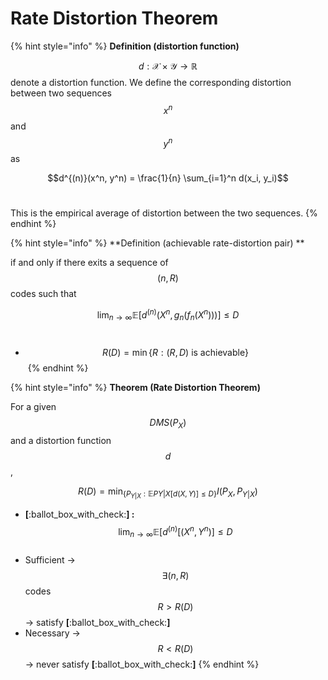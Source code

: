 # Rate Distortion Theorem



{% hint style="info" %}
**Definition (distortion function)**

$$d : \mathcal{X} \times \mathcal{Y} \rightarrow \mathbb{R}$$ denote a distortion function. We define the corresponding distortion between two sequences $$x^n$$ and $$y^n$$ as&#x20;

&#x20;$$d^{(n)}(x^n, y^n) = \frac{1}{n} \sum_{i=1}^n d(x_i, y_i)$$​

This is the empirical average of distortion between the two sequences.
{% endhint %}

{% hint style="info" %}
**Definition (achievable rate-distortion pair) **

if and only if there exits a sequence of $$(n,R)$$ codes such that&#x20;

$$\lim_{n\rightarrow \infty} \mathbb{E}[d^{(n)} (X^n, g_n(f_n(X^n)))] \le D$$​

* $$R(D) = \min\{R:(R,D) \text{~is achievable}\}$$​
{% endhint %}

{% hint style="info" %}
**Theorem (Rate Distortion Theorem)**

For a given $$DMS(P_X)$$ and a distortion function $$d$$,

$$R(D) = \min_{\{P_{Y|X}: \mathbb{E}{P{Y|X}}[d(X,Y)] \le D\}} I(P_X, P_{Y|X})$$&#x20;

* **\[**:ballot\_box\_with\_check:**] :** $$\lim_{n\rightarrow \infty} \mathbb{E}[d^{(n)} [(X^n, Y^n) ] \le D$$​&#x20;
* Sufficient -> $$\exists (n,R)$$ codes $$R > R(D)$$ -> satisfy **\[**:ballot\_box\_with\_check:**]**
* Necessary -> $$R < R(D)$$ -> never satisfy **\[**:ballot\_box\_with\_check:**]**
{% endhint %}



